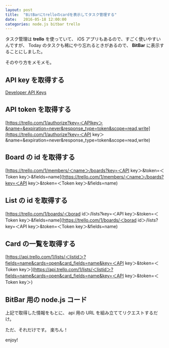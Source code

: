 ```yaml
---
layout: post
title:  "BitBarにtrelloのcardを表示してタスク管理する"
date:   2016-05-18 12:00:00
categories: node.js bitbar trello
---
```


タスク管理は **trello** を使っていて、 iOS アプリもあるので、すごく使いやすいんですが、 Today のタスクも稀にやり忘れるときがあるので、 **BitBar** に表示することにしました。

そのやり方をメモメモ。

## API key を取得する

[Developer API Keys](https://trello.com/app-key)

## API token を取得する

[https://trello.com/1/authorize?key=＜APIkey＞&name=&expiration=never&response_type=token&scope=read,write](https://trello.com/1/authorize?key=＜API key＞&name=&expiration=never&response_type=token&scope=read,write)

## Board の id を取得する

[https://trello.com/1/members/＜name＞/boards?key=＜API key＞&token=＜Token key＞&fields=name](https://trello.com/1/members/＜name＞/boards?key=＜API key＞&token=＜Token key＞&fields=name)

## List の id を取得する

[https://trello.com/1/boards/＜borad id＞/lists?key=＜API key＞&token=＜Token key＞&fields=name](https://trello.com/1/boards/＜borad id＞/lists?key=＜API key＞&token=＜Token key＞&fields=name)

## Card の一覧を取得する

[https://api.trello.com/1/lists/＜listid＞?fields=name&cards=open&card_fields=name&key=＜API key＞&token=＜Token key＞](https://api.trello.com/1/lists/＜listid＞?fields=name&cards=open&card_fields=name&key=＜API key＞&token=＜Token key＞)

## BitBar 用の node.js コード

上記で取得した情報をもとに、 api 用の URL を組み立ててリクエストするだけ。

ただ、それだけです。
楽ちん！

<script src="https://gist.github.com/hisasann/975221cfdca3737077bcd582c4b7907e.js"></script>

enjoy!

